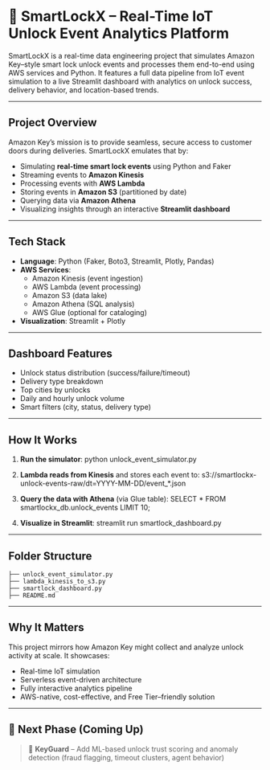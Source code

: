 # 🔐 SmartLockX – Real-Time IoT Unlock Event Analytics Platform

SmartLockX is a real-time data engineering project that simulates Amazon Key–style smart lock unlock events and processes them end-to-end using AWS services and Python. It features a full data pipeline from IoT event simulation to a live Streamlit dashboard with analytics on unlock success, delivery behavior, and location-based trends.

---

## Project Overview

Amazon Key’s mission is to provide seamless, secure access to customer doors during deliveries. SmartLockX emulates that by:

- Simulating **real-time smart lock events** using Python and Faker  
- Streaming events to **Amazon Kinesis**  
- Processing events with **AWS Lambda**  
- Storing events in **Amazon S3** (partitioned by date)  
- Querying data via **Amazon Athena**  
- Visualizing insights through an interactive **Streamlit dashboard**

---

## Tech Stack

- **Language**: Python (Faker, Boto3, Streamlit, Plotly, Pandas)
- **AWS Services**:
  - Amazon Kinesis (event ingestion)
  - AWS Lambda (event processing)
  - Amazon S3 (data lake)
  - Amazon Athena (SQL analysis)
  - AWS Glue (optional for cataloging)
- **Visualization**: Streamlit + Plotly

---

## Dashboard Features

- Unlock status distribution (success/failure/timeout)
- Delivery type breakdown
- Top cities by unlocks
- Daily and hourly unlock volume
- Smart filters (city, status, delivery type)

---

## How It Works

1. **Run the simulator**:
   python unlock_event_simulator.py

2. **Lambda reads from Kinesis** and stores each event to:
   s3://smartlockx-unlock-events-raw/dt=YYYY-MM-DD/event_*.json

3. **Query the data with Athena** (via Glue table):
   SELECT * FROM smartlockx_db.unlock_events LIMIT 10;

4. **Visualize in Streamlit**:
   streamlit run smartlock_dashboard.py
---

## Folder Structure

```
├── unlock_event_simulator.py
├── lambda_kinesis_to_s3.py
├── smartlock_dashboard.py
├── README.md
```

---

## Why It Matters

This project mirrors how Amazon Key might collect and analyze unlock activity at scale. It showcases:

- Real-time IoT simulation
- Serverless event-driven architecture
- Fully interactive analytics pipeline
- AWS-native, cost-effective, and Free Tier–friendly solution

---

## 🧠 Next Phase (Coming Up)

> 🔐 **KeyGuard** – Add ML-based unlock trust scoring and anomaly detection (fraud flagging, timeout clusters, agent behavior)
